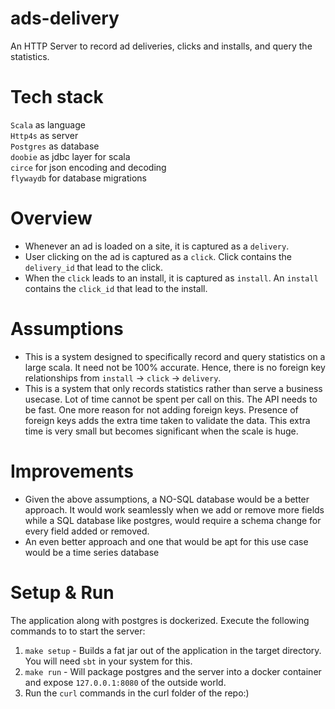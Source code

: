 # ads-delivery
An HTTP Server to record ad deliveries, clicks and installs, and query the statistics.

# Tech stack
`Scala` as language <br>
`Http4s` as server <br>
`Postgres` as database <br>
`doobie` as jdbc layer for scala <br>
`circe` for json encoding and decoding <br>
`flywaydb` for database migrations

# Overview
- Whenever an ad is loaded on a site, it is captured as a `delivery`.
- User clicking on the ad is captured as a `click`. Click contains the `delivery_id` that lead to the click.
- When the `click` leads to an install, it is captured as `install`. An `install` contains the `click_id` that lead to the install.

# Assumptions 
- This is a system designed to specifically record and query statistics on a large scala. It need not be 100% accurate. Hence, there is no foreign key relationships from `install` -> `click` -> `delivery`.
- This is a system that only records statistics rather than serve a business usecase. Lot of time cannot be spent per call on this. The API needs to be fast. One more reason for not adding foreign keys. Presence of foreign keys adds the extra time taken to validate the data. This extra time is very small but becomes significant when the scale is huge.

# Improvements
- Given the above assumptions, a NO-SQL database would be a better approach. It would work seamlessly when we add or remove more fields while a SQL database like postgres, would require a schema change for every field added or removed.
- An even better approach and one that would be apt for this use case would be a time series database

# Setup & Run
The application along with postgres is dockerized. Execute the following commands to to start the server:
1. `make setup` - Builds a fat jar out of the application in the target directory. You will need `sbt` in your system for this.
2. `make run` - Will package postgres and the server into a docker container and expose `127.0.0.1:8080` of the outside world.
3. Run the `curl` commands in the curl folder of the repo:)

